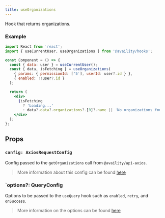 ```yaml
---
title: useOrganizations
---
```


Hook that returns organizations.

### Example

```jsx
import React from 'react';
import { useCurrentUser, useOrganizations } from '@availity/hooks';

const Component = () => {
  const { data: user } = useCurrentUser();
  const { data, isFetching } = useOrganizations(
    { params: { permissionId: ['5'], userId: user?.id } },
    { enabled: !!user?.id }
  );

  return (
    <div>
      {isFetching
        ? 'Loading...'
        : data?.data?.organizations?.[0]?.name || 'No organizations found'}
    </div>
  );
};
```

## Props

### `config: AxiosRequestConfig`

Config passed to the `getOrganizations` call from `@availity/api-axios`.

> More information about this config can be found [here](https://availity.github.io/sdk-js/api/getting-started/#config-1)

### `options?: QueryConfig

Options to be passed to the `useQuery` hook such as `enabled`, `retry`, and `onSuccess`.

> More information on the options can be found [here](https://react-query.tanstack.com/docs/api/#usequery)
